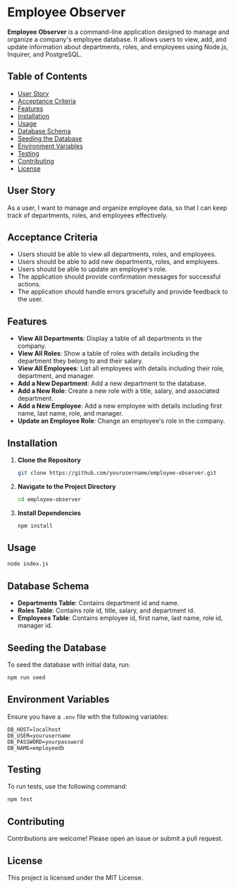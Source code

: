 # Employee Observer

**Employee Observer** is a command-line application designed to manage and organize a company's employee database. It allows users to view, add, and update information about departments, roles, and employees using Node.js, Inquirer, and PostgreSQL.

## Table of Contents

- [User Story](#user-story)
- [Acceptance Criteria](#acceptance-criteria)
- [Features](#features)
- [Installation](#installation)
- [Usage](#usage)
- [Database Schema](#database-schema)
- [Seeding the Database](#seeding-the-database)
- [Environment Variables](#environment-variables)
- [Testing](#testing)
- [Contributing](#contributing)
- [License](#license)

## User Story

As a user, I want to manage and organize employee data, so that I can keep track of departments, roles, and employees effectively.

## Acceptance Criteria

- Users should be able to view all departments, roles, and employees.
- Users should be able to add new departments, roles, and employees.
- Users should be able to update an employee's role.
- The application should provide confirmation messages for successful actions.
- The application should handle errors gracefully and provide feedback to the user.

## Features

- **View All Departments**: Display a table of all departments in the company.
- **View All Roles**: Show a table of roles with details including the department they belong to and their salary.
- **View All Employees**: List all employees with details including their role, department, and manager.
- **Add a New Department**: Add a new department to the database.
- **Add a New Role**: Create a new role with a title, salary, and associated department.
- **Add a New Employee**: Add a new employee with details including first name, last name, role, and manager.
- **Update an Employee Role**: Change an employee's role in the company.

## Installation

1. **Clone the Repository**

   ```bash
   git clone https://github.com/yourusername/employee-observer.git
   ```

2. **Navigate to the Project Directory**

   ```bash
   cd employee-observer
   ```

3. **Install Dependencies**

   ```bash
   npm install
   ```

## Usage

```bash
node index.js
```

## Database Schema

- **Departments Table**: Contains department id and name.
- **Roles Table**: Contains role id, title, salary, and department id.
- **Employees Table**: Contains employee id, first name, last name, role id, manager id.

## Seeding the Database

To seed the database with initial data, run:

```bash
npm run seed
```

## Environment Variables

Ensure you have a `.env` file with the following variables:

```
DB_HOST=localhost
DB_USER=yourusername
DB_PASSWORD=yourpassword
DB_NAME=employeedb
```

## Testing

To run tests, use the following command:

```bash
npm test
```

## Contributing

Contributions are welcome! Please open an issue or submit a pull request.

## License

This project is licensed under the MIT License.
